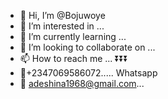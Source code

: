- 👋 Hi, I’m @Bojuwoye
- 👀 I’m interested in ...
- 🌱 I’m currently learning ...
- 💞️ I’m looking to collaborate on ...
- 📫 How to reach me ...
           ⏬⏬⏬
- 💚+2347069586072..... Whatsapp 
- 🙂 adeshina1968@gmail.com...

<!---
Bojuwoye/Bojuwoye is a ✨ special ✨ repository because its `README.md` (this file) appears on your GitHub profile.
You can click the Preview link to take a look at your changes.
--->
